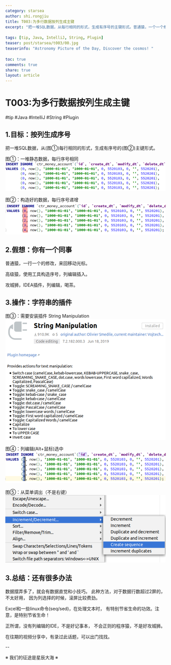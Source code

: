```yaml
---
category: starsea
author: shi.rongjiu
title: T003:为多行数据按列生成主键
excerpt: "把一堆SQL数据，从每行相同的形式，生成有序号的主键形式。普通猿，一个一个修改，高级猿，使用工具构造序号，列编辑插入。"

tags: [tip, Java, IntelliJ, String, Plugin]
teaser: post/starsea/t003/00.jpg
teaserinfo: "Astronomy Picture of the Day, Discover the cosmos! "

toc: true
comments: true
share: true
layout: article
---
```



# T003:为多行数据按列生成主键

#tip #Java #IntelliJ #String #Plugin

## 1.目标：按列生成序号

把一堆SQL数据，从(图①)每行相同的形式，生成有序号的(图②)主键形式。

图①：一堆静态数据，每行序号相同
<img src="/images/post/starsea/t003/01.png">

图②：构造好的数据，每行序号递增
<img src="/images/post/starsea/t003/02.png">

## 2.假想：你有一个同事

普通猿，一行一个的修改，来回移动光标。

高级猿，使用工具构造序号，列编辑插入。

攻城狮，IDEA插件，列编辑，喝茶。

## 3.操作：字符串的插件

图③：需要安装插件 String Manipulation
<img src="/images/post/starsea/t003/03.png">

图④：列编辑(Alt+鼠标)选中
<img src="/images/post/starsea/t003/04.png">

图⑤：从菜单调出（不是右键）
<img src="/images/post/starsea/t003/05.png">


## 3.总结：还有很多办法

数据摆弄多了，就会有数据直觉和小技巧。
此种方法，对于数据行数超过2屏的，不太好用，
因为列选择的时候，滚屏比较费劲。

Excel和一些linux命令(seq/sed)，在处理文本时，
有特别节省生命的功效。注意，是特别节省生命！

正所谓，没有列编辑的IDE，不是好记事本，
不会正则的程序猿，不是好攻城狮。

在往期的视频分享中，有录过此话题，可以出门找找。

--

※ 我们的征途是星辰大海 ※
